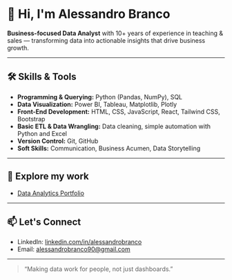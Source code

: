 # 👋 Hi, I'm Alessandro Branco

**Business-focused Data Analyst** with 10+ years of experience in teaching & sales — transforming data into actionable insights that drive business growth.

---

## 🛠️ Skills & Tools

- **Programming & Querying:** Python (Pandas, NumPy), SQL  
- **Data Visualization:** Power BI, Tableau, Matplotlib, Plotly  
- **Front-End Development:** HTML, CSS, JavaScript, React, Tailwind CSS, Bootstrap  
- **Basic ETL & Data Wrangling:** Data cleaning, simple automation with Python and Excel  
- **Version Control:** Git, GitHub  
- **Soft Skills:** Communication, Business Acumen, Data Storytelling


---

## 📂 Explore my work

- [Data Analytics Portfolio](https://github.com/abranco0403/data-analytics-portfolio) 

---

## 📫 Let's Connect

- LinkedIn: [linkedin.com/in/alessandrobranco](https://linkedin.com/in/alessandrobranco)  
- Email: alessandrobranco90@gmail.com 

---

> “Making data work for people, not just dashboards.”

